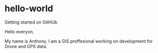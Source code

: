 # hello-world
Getting started on GitHUb

Hello everyon,

My name is Anthony. I am a GIS proffesional working on development for Drone and GPS data. 
